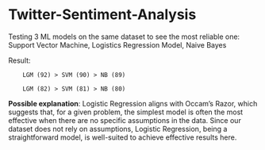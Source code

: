 # Twitter-Sentiment-Analysis
Testing 3 ML models on the same dataset to see the most reliable one: Support Vector Machine, Logistics Regression Model, Naive Bayes

Result:

        LGM (92) > SVM (90) > NB (89)

        LGM (82) > SVM (81) > NB (80)

**Possible explanation**: Logistic Regression aligns with Occam’s Razor, which suggests that, for a given problem, the simplest model is often the most effective when there are no specific assumptions in the data. Since our dataset does not rely on assumptions, Logistic Regression, being a straightforward model, is well-suited to achieve effective results here.
